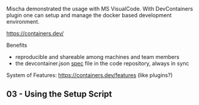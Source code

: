 Mischa demonstrated the usage with MS VisualCode. With DevContainers plugin one can setup and manage the docker based development  environment.

https://containers.dev/

Benefits
- reproducible and shareable among machines and team members
- the devcontainer.json [spec](https://containers.dev/implementors/spec/) file in the code repository, always in sync

System of Features: https://containers.dev/features (like plugins?)

## 03 - Using the Setup Script

